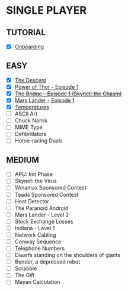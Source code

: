 # SINGLE PLAYER

## TUTORIAL

- [x] [Onboarding](training/easy/onboarding.py)

## EASY

- [x] [The Descent](training/easy/the-descent.py)
- [x] [Power of Thor - Episode 1](training/easy/power-of-thor-episode-1.py)
- [x] ~~[The Bridge - Episode 1 (Skynet: the Chasm)](training/easy/the-bridge-episode-1.py)~~
- [x] [Mars Lander - Episode 1](training/easy/mars-lander-episode-1.py)
- [x] [Temperatures](training/easy/temperatures.py)
- [ ] ASCII Art
- [ ] Chuck Norris
- [ ] MIME Type
- [ ] Defibrillators
- [ ] Horse-racing Duals

## MEDIUM

- [ ] APU: Init Phase
- [ ] Skynet: the Virus
- [ ] Winamax Sponsored Contest
- [ ] Teads Sponsored Contest
- [ ] Heat Detector
- [ ] The Paranoid Android
- [ ] Mars Lander - Level 2
- [ ] Stock Exchange Losses
- [ ] Indiana - Level 1
- [ ] Network Cabling
- [ ] Conway Sequence
- [ ] Telephone Numbers
- [ ] Dwarfs standing on the shoulders of giants
- [ ] Bender, a depressed robot
- [ ] Scrabble
- [ ] The Gift
- [ ] Mayan Calculation
